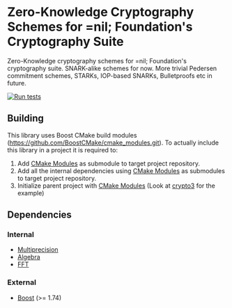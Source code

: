 # Zero-Knowledge Cryptography Schemes for =nil; Foundation's Cryptography Suite

Zero-Knowledge cryptography schemes for =nil; Foundation's cryptography suite. 
SNARK-alike schemes for now. More trivial Pedersen commitment schemes, STARKs, 
IOP-based SNARKs, Bulletproofs etc in future.

[![Run tests](https://github.com/NilFoundation/crypto3-zk/actions/workflows/run_tests.yml/badge.svg)](https://github.com/NilFoundation/crypto3-zk/actions/workflows/run_tests.yml)

## Building

This library uses Boost CMake build modules (https://github.com/BoostCMake/cmake_modules.git). To actually include this
library in a project it is required to:

1. Add [CMake Modules](https://github.com/BoostCMake/cmake_modules.git) as submodule to target project repository.
2. Add all the internal dependencies using [CMake Modules](https://github.com/BoostCMake/cmake_modules.git) as
   submodules to target project repository.
3. Initialize parent project with [CMake Modules](https://github.com/BoostCMake/cmake_modules.git) (Look
   at [crypto3](https://github.com/nilfoundation/crypto3.git) for the example)

## Dependencies

### Internal

* [Multiprecision](https://github.com/nilfoundation/crypto3-multiprecision.git)
* [Algebra](https://github.com/nilfoundation/crypto3-algebra.git)
* [FFT](https://github.com/nilfoundation/crypto3-fft.git)

### External

* [Boost](https://boost.org) (>= 1.74)
